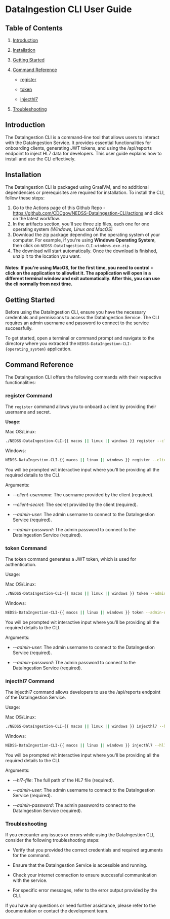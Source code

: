 # DataIngestion CLI User Guide

## Table of Contents

1. [Introduction](#introduction)

2. [Installation](#installation)

3. [Getting Started](#getting-started)

4. [Command Reference](#command-reference)

    - [register](#register-command)

    - [token](#token-command)

    - [injecthl7](#injecthl7-command)

5. [Troubleshooting](#troubleshooting)

## Introduction <a name="introduction"></a>

The DataIngestion CLI is a command-line tool that allows users to interact with the DataIngestion Service. It provides essential functionalities for onboarding clients, generating JWT tokens, and using the /api/reports endpoint to inject HL7 data for developers. This user guide explains how to install and use the CLI effectively.

## Installation <a name="installation"></a>

The DataIngestion CLI is packaged using GraalVM, and no additional dependencies or prerequisites are required for installation. To install the CLI, follow these steps:

1. Go to the Actions page of this Github Repo - https://github.com/CDCgov/NEDSS-DataIngestion-CLI/actions and click on the latest workflow.
2. In the artifacts section, you'll see three zip files, each one for one operating system *(Windows, Linux and MacOS)*
3. Download the zip package depending on the operating system of your computer. For example, if you're using **Windows Operating System**, then click on ``NEDSS-DataIngestion-CLI-windows.exe.zip``.
4. The download will start automatically. Once the download is finished, unzip it to the location you want.

#### Notes: If you're using MacOS, for the first time, you need to control + click on the application to allowlist it. The apoplication will open in a different terminal window and exit automatically. After this, you can use the cli normally from next time. 

## Getting Started <a name="getting-started"></a>

Before using the DataIngestion CLI, ensure you have the necessary credentials and permissions to access the DataIngestion Service. The CLI requires an admin username and password to connect to the service successfully.

To get started, open a terminal or command prompt and navigate to the directory where you extracted the `NEDSS-DataIngestion-CLI-{operating_system}` application.

## Command Reference <a name="command-reference"></a>

The DataIngestion CLI offers the following commands with their respective functionalities:

### register Command <a name="register-command"></a>

The `register` command allows you to onboard a client by providing their username and secret.

**Usage:**

Mac OS/Linux:

```bash
./NEDSS-DataIngestion-CLI-{{ macos || linux || windows }} register --client-username --client-secret --admin-user --admin-password
```

Windows:
```bash
NEDSS-DataIngestion-CLI-{{ macos || linux || windows }} register --client-username --client-secret --admin-user --admin-password
```

You will be prompted wit interactive input where you'll be providing all the required details to the CLI.

Arguments:

* *--client-username*: The username provided by the client (required).

* *--client-secret*: The secret provided by the client (required).

* *--admin-user*: The admin username to connect to the DataIngestion Service (required).

* *--admin-password*: The admin password to connect to the DataIngestion Service (required).


### token Command <a name="token-command"></a>

The token command generates a JWT token, which is used for authentication.

Usage:

Mac OS/Linux:

```bash
./NEDSS-DataIngestion-CLI-{{ macos || linux || windows }} token --admin-user --admin-password
```

Windows:

```bash
NEDSS-DataIngestion-CLI-{{ macos || linux || windows }} token --admin-user --admin-password
```

You will be prompted wit interactive input where you'll be providing all the required details to the CLI.

Arguments:

* *--admin-user*: The admin username to connect to the DataIngestion Service (required).

* *--admin-password*: The admin password to connect to the DataIngestion Service (required).

### injecthl7 Command <a name="injecthl7-command"></a>

The injecthl7 command allows developers to use the /api/reports endpoint of the DataIngestion Service.

Usage:

Mac OS/Linux:

```bash
./NEDSS-DataIngestion-CLI-{{ macos || linux || windows }} injecthl7 --hl7-file --admin-user --admin-password
```

Windows:

```bash
NEDSS-DataIngestion-CLI-{{ macos || linux || windows }} injecthl7 --hl7-file --admin-user --admin-password
```

You will be prompted wit interactive input where you'll be providing all the required details to the CLI.

Arguments:

* *--hl7-file*: The full path of the HL7 file (required).

* *--admin-user*: The admin username to connect to the DataIngestion Service (required).

* *--admin-password*: The admin password to connect to the DataIngestion Service (required).


### Troubleshooting <a name="troubleshooting"></a>

If you encounter any issues or errors while using the DataIngestion CLI, consider the following troubleshooting steps:

* Verify that you provided the correct credentials and required arguments for the command.

* Ensure that the DataIngestion Service is accessible and running.

* Check your internet connection to ensure successful communication with the service.

* For specific error messages, refer to the error output provided by the CLI.

If you have any questions or need further assistance, please refer to the documentation or contact the development team.
